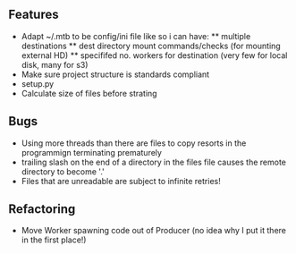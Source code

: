 ## Features
* Adapt ~/.mtb to be config/ini file like so i can have:
** multiple destinations
** dest directory mount commands/checks (for mounting external HD)
** specififed no. workers for destination (very few for local disk, many for s3)
* Make sure project structure is standards compliant
* setup.py
* Calculate size of files before strating

## Bugs 
* Using more threads than there are files to copy resorts in the programmign terminating prematurely
* trailing slash on the end of a directory in the files file causes the remote directory to become '.'
* Files that are unreadable are subject to infinite retries!

## Refactoring
* Move Worker spawning code out of Producer (no idea why I put it there in the first place!)
